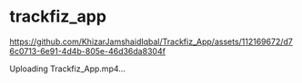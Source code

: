 # trackfiz_app




https://github.com/KhizarJamshaidIqbal/Trackfiz_App/assets/112169672/d76c0713-6e91-4d4b-805e-46d36da8304f


Uploading Trackfiz_App.mp4…

